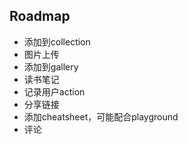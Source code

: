 ## Roadmap

* 添加到collection
* 图片上传
* 添加到gallery
* 读书笔记
* 记录用户action
* 分享链接
* 添加cheatsheet，可能配合playground
* 评论
